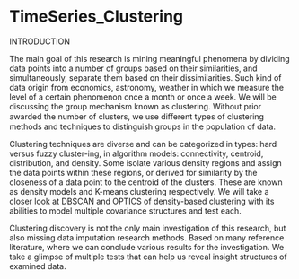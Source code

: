 # TimeSeries_Clustering
INTRODUCTION

The main goal of this research is mining meaningful phenomena by dividing data points into a number of groups based on their similarities, and simultaneously, separate them based on their dissimilarities. Such kind of data origin from economics, astronomy, weather in which we measure the level of a certain phenomenon once a month or once a week. We will be discussing the group mechanism known as clustering. Without prior awarded the number of clusters, we use diﬀerent types of clustering methods and techniques to distinguish groups in the population of data.

Clustering techniques are diverse and can be categorized in types: hard versus fuzzy cluster-ing, in algorithm models: connectivity, centroid, distribution, and density. Some isolate various density regions and assign the data points within these regions, or derived for similarity by the closeness of a data point to the centroid of the clusters. These are known as density models and K-means clustering respectively. We will take a closer look at DBSCAN and OPTICS of density-based clustering with its abilities to model multiple covariance structures and test each.

Clustering discovery is not the only main investigation of this research, but also missing data imputation research methods. Based on many reference literature, where we can conclude various results for the investigation. We take a glimpse of multiple tests that can help us reveal insight structures of examined data.
